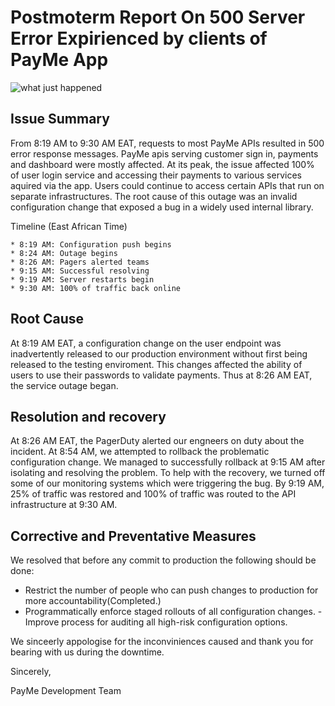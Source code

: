 # Postmoterm Report On 500 Server Error Expirienced by clients of PayMe App
![what just happened](https://github.com/devmarrie/alx-system_engineering-devops/blob/master/0x19-postmortem/images/prob.gif?raw=true)

## Issue Summary

From 8:19 AM to 9:30 AM EAT, requests to most PayMe APIs resulted in 500 error response messages. PayMe apis serving customer sign in, payments and dashboard were mostly affected. At its peak, the issue affected 100% of user login service and accessing their payments to various services aquired via the app. Users could continue to access certain APIs that run on separate infrastructures. The root cause of this outage was an invalid configuration change that exposed a bug in a widely used internal library.

Timeline (East African Time)

    * 8:19 AM: Configuration push begins
    * 8:24 AM: Outage begins
    * 8:26 AM: Pagers alerted teams
    * 9:15 AM: Successful resolving
    * 9:19 AM: Server restarts begin
    * 9:30 AM: 100% of traffic back online

## Root Cause

At 8:19 AM EAT, a configuration change on the user endpoint was inadvertently released to our production environment without first being released to the testing enviroment. This changes affected the ability of users to use their passwords to validate payments. Thus  at 8:26 AM EAT, the service outage began.

## Resolution and recovery

At 8:26 AM EAT, the PagerDuty alerted our engneers on duty about the incident. At 8:54 AM, we attempted to rollback the problematic configuration change. We managed to successfully rollback at 9:15 AM after isolating and resolving the problem.
To help with the recovery, we turned off some of our monitoring systems which were triggering the bug. By 9:19 AM, 25% of traffic was restored and 100% of traffic was routed to the API infrastructure at 9:30 AM.

## Corrective and Preventative Measures

We resolved  that before any commit to production the following should be done:

   -  Restrict the number of people who can push changes to production for more accountability(Completed.)
   - Programmatically enforce staged rollouts of all configuration changes.
    - Improve process for auditing all high-risk configuration options.
    

We sinceerly appologise for the inconviniences caused and thank you for bearing with us during the downtime.

Sincerely,

PayMe Development Team


